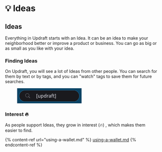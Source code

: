 # 💡 Ideas

## Ideas

Everything in Updraft starts with an Idea. It can be an idea to make your neighborhood better or improve a product or business. You can go as big or as small as you like with your idea.&#x20;

### Finding Ideas

On Updraft, you will see a lot of Ideas from other people. You can search for them by text or by tags, and you can "watch" tags to save them for future searches.

<figure><img src=".gitbook/assets/search-bar.png" alt=""><figcaption></figcaption></figure>

### Interest 🔥

As people support Ideas, they grow in interest (🔥) , which makes them easier to find.

{% content-ref url="using-a-wallet.md" %}
[using-a-wallet.md](using-a-wallet.md)
{% endcontent-ref %}
